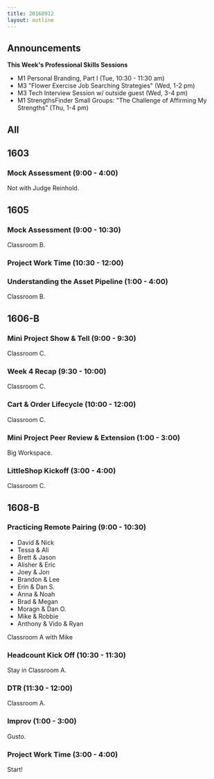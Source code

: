 ```yaml
---
title: 20160912
layout: outline
---
```


## Announcements
**This Week's Professional Skills Sessions**  

* M1 Personal Branding, Part I (Tue, 10:30 - 11:30 am)  
* M3 "Flower Exercise Job Searching Strategies" (Wed, 1-2 pm)  
* M3 Tech Interview Session w/ outside guest (Wed, 3-4 pm)  
* M1 StrengthsFinder Small Groups: "The Challenge of Affirming My Strengths" (Thu, 1-4 pm)  

## All

## 1603

### Mock Assessment (9:00 - 4:00)

Not with Judge Reinhold.


## 1605

### Mock Assessment (9:00 - 10:30)

Classroom B.

### Project Work Time (10:30 - 12:00)

### Understanding the Asset Pipeline (1:00 - 4:00)

Classroom B.


## 1606-B

### Mini Project Show & Tell (9:00 - 9:30)

Classroom C.

### Week 4 Recap (9:30 - 10:00)

Classroom C.

### Cart & Order Lifecycle (10:00 - 12:00)

Classroom C.

### Mini Project Peer Review & Extension (1:00 - 3:00)

Big Workspace.

### LittleShop Kickoff (3:00 - 4:00)

Classroom C.

## 1608-B

### Practicing Remote Pairing (9:00 - 10:30)

* David & Nick
* Tessa & Ali
* Brett & Jason
* Alisher & Eric
* Joey & Jon
* Brandon & Lee
* Erin & Dan S.
* Anna & Noah
* Brad & Megan
* Moragn & Dan O.
* Mike & Robbie
* Anthony & Vido & Ryan

Classroom A with Mike

### Headcount Kick Off (10:30 - 11:30)

Stay in Classroom A.

### DTR (11:30 - 12:00)

Classroom A.

### Improv (1:00 - 3:00)

Gusto.

### Project Work Time (3:00 - 4:00)

Start!
